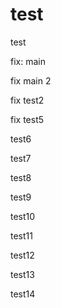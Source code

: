 # test


test


fix: main


fix main 2


fix test2

fix test5

test6

test7

test8

test9

test10

test11

test12

test13

test14